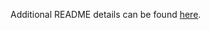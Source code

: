 
Additional README details can be found [here](https://github.com/PrimeAcademy/readme-template/blob/master/README.md).
